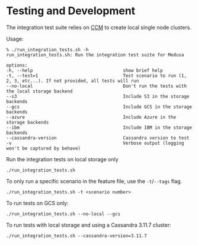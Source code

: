 # Testing and Development

The integration test suite relies on [CCM](https://github.com/riptano/ccm) to create local single node clusters.

Usage: 

```
% ./run_integration_tests.sh -h
run_integration_tests.sh: Run the integration test suite for Medusa

options:
-h, --help                                  show brief help
-t, --test=1                                Test scenario to run (1, 2, 3, etc...). If not provided, all tests will run
--no-local                                  Don't run the tests with the local storage backend
--s3                                        Include S3 in the storage backends
--gcs                                       Include GCS in the storage backends
--azure                                     Include Azure in the storage backends
--ibm                                       Include IBM in the storage backends
--cassandra-version                         Cassandra version to test
-v                                          Verbose output (logging won't be captured by behave)
```

Run the integration tests on local storage only

```
./run_integration_tests.sh
```

To only run a specific scenario in the feature file, use the `-t`/`--tags` flag.

```
./run_integration_tests.sh -t <scenario number>
```

To run tests on GCS only:

```
./run_integration_tests.sh --no-local --gcs
```

To run tests with local storage and using a Cassandra 3.11.7 cluster:

```
./run_integration_tests.sh --cassandra-version=3.11.7
```

